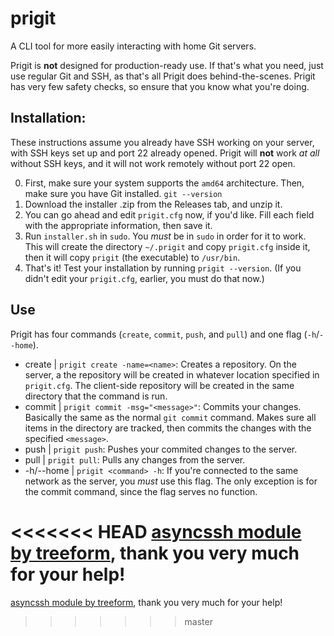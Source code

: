 # prigit
A CLI tool for more easily interacting with home Git servers.

Prigit is **not** designed for production-ready use. If that's what you need, just use regular Git and SSH, as that's all Prigit does behind-the-scenes.
Prigit has very few safety checks, so ensure that you know what you're doing.

## Installation:
These instructions assume you already have SSH working on your server, with SSH keys set up and port 22 already opened.
Prigit will **not** work *at all* without SSH keys, and it will not work remotely without port 22 open.

0. First, make sure your system supports the `amd64` architecture.
Then, make sure you have Git installed. `git --version`
1. Download the installer .zip from the Releases tab, and unzip it.
2. You can go ahead and edit `prigit.cfg` now, if you'd like. Fill each field with the appropriate information, then save it.
3. Run `installer.sh` in `sudo`. You *must* be in `sudo` in order for it to work.
This will create the directory `~/.prigit` and copy `prigit.cfg` inside it, then it will copy `prigit` (the executable) to `/usr/bin`.
4. That's it! Test your installation by running `prigit --version`. (If you didn't edit your `prigit.cfg`, earlier, you must do that now.)

## Use
Prigit has four commands (`create`, `commit`, `push`, and `pull`) and one flag (`-h`/`--home`).
- create | `prigit create -name=<name>`:
Creates a repository.
On the server, a the repository will be created in whatever location specified in `prigit.cfg`.
The client-side repository will be created in the same directory that the command is run.
- commit | `prigit commit -msg="<message>"`:
Commits your changes.
Basically the same as the normal `git commit` command. Makes sure all items in the directory are tracked, then commits the changes with the specified `<message>`.
- push | `prigit push`:
Pushes your commited changes to the server.
- pull | `prigit pull`:
Pulls any changes from the server.
- -h/--home | `prigit <command> -h`:
If you're connected to the same network as the server, you *must* use this flag. The only exception is for the commit command, since the flag serves no function.

<<<<<<< HEAD
[asyncssh module by treeform](https://github.com/treeform/asyncssh), thank you very much for your help!
=======
[asyncssh module by treeform](https://github.com/treeform/asyncssh), thank you very much for your help!
>>>>>>> master
